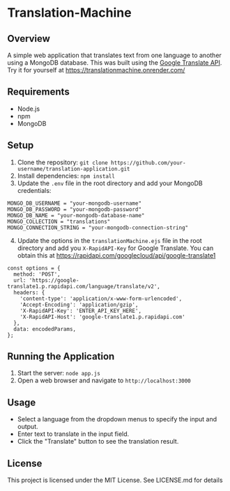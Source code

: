 # Translation-Machine

## Overview
A simple web application that translates text from one language to another using a MongoDB database. This was built using the [Google Translate API](https://rapidapi.com/googlecloud/api/google-translate1).
Try it for yourself at https://translationmachine.onrender.com/

## Requirements
- Node.js
- npm
- MongoDB

## Setup
1. Clone the repository: `git clone https://github.com/your-username/translation-application.git`
2. Install dependencies: `npm install`
3. Update the `.env` file in the root directory and add your MongoDB credentials:
```
MONGO_DB_USERNAME = "your-mongodb-username"
MONGO_DB_PASSWORD = "your-mongodb-password"
MONGO_DB_NAME = "your-mongodb-database-name"
MONGO_COLLECTION = "translations"
MONGO_CONNECTION_STRING = "your-mongodb-connection-string"
```
4. Update the options in the `translationMachine.ejs` file in the root directory and add you `X-RapidAPI-Key` for Google Translate. You can obtain this at https://rapidapi.com/googlecloud/api/google-translate1
```
const options = {
  method: 'POST',
  url: 'https://google-translate1.p.rapidapi.com/language/translate/v2',
  headers: {
    'content-type': 'application/x-www-form-urlencoded',
    'Accept-Encoding': 'application/gzip',
    'X-RapidAPI-Key': 'ENTER_API_KEY_HERE',
    'X-RapidAPI-Host': 'google-translate1.p.rapidapi.com'
  },
  data: encodedParams,
};
```

## Running the Application
1. Start the server: `node app.js`
2. Open a web browser and navigate to `http://localhost:3000`

## Usage
- Select a language from the dropdown menus to specify the input and output.
- Enter text to translate in the input field.
- Click the "Translate" button to see the translation result.

## License
This project is licensed under the MIT License. See LICENSE.md for details
